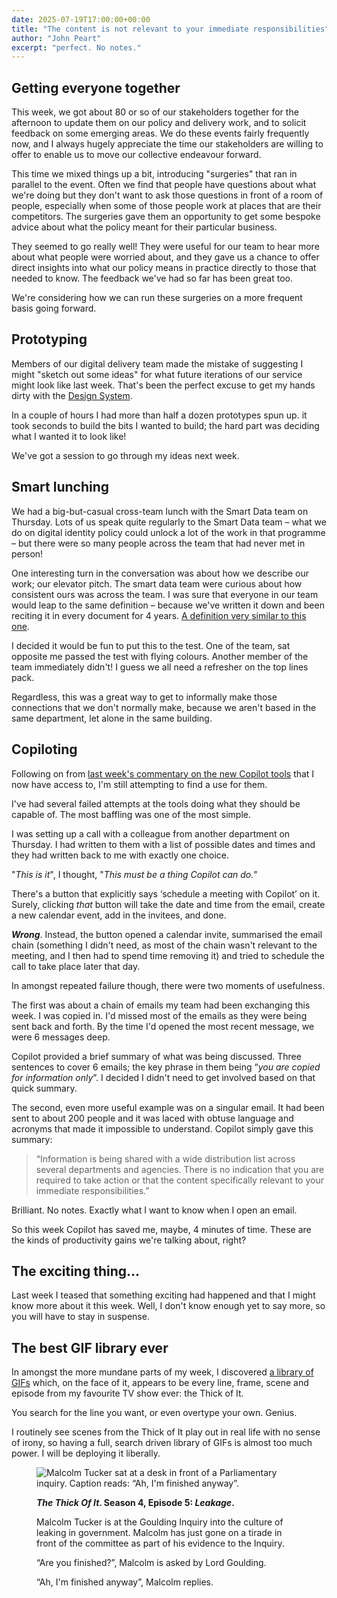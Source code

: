 ```yaml
---
date: 2025-07-19T17:00:00+00:00
title: "The content is not relevant to your immediate responsibilities"
author: "John Peart"
excerpt: "perfect. No notes."
---
```


## Getting everyone together

This week, we got about 80 or so of our stakeholders together for the afternoon to update them on our policy and delivery work, and to solicit feedback on some emerging areas. We do these events fairly frequently now, and I always hugely appreciate the time our stakeholders are willing to offer to enable us to move our collective endeavour forward.

This time we mixed things up a bit, introducing "surgeries" that ran in parallel to the event. Often we find that people have questions about what we're doing but they don't want to ask those questions in front of a room of people, especially when some of those people work at places that are their competitors. The surgeries gave them an opportunity to get some bespoke advice about what the policy meant for their particular business.

They seemed to go really well! They were useful for our team to hear more about what people were worried about, and they gave us a chance to offer direct insights into what our policy means in practice directly to those that needed to know. The feedback we've had so far has been great too.

We're considering how we can run these surgeries on a more frequent basis going forward.

## Prototyping

Members of our digital delivery team made the mistake of suggesting I might "sketch out some ideas" for what future iterations of our service might look like last week. That's been the perfect excuse to get my hands dirty with the [Design System](https://design-system.service.gov.uk). 

In a couple of hours I had more than half a dozen prototypes spun up. it took seconds to build the bits I wanted to build; the hard part was deciding what I wanted it to look like!

We've got a session to go through my ideas next week.

## Smart lunching

We had a big-but-casual cross-team lunch with the Smart Data team on Thursday. Lots of us speak quite regularly to the Smart Data team – what we do on digital identity policy could unlock a lot of the work in that programme – but there were so many people across the team that had never met in person!

One interesting turn in the conversation was about how we describe our work; our elevator pitch. The smart data team were curious about how consistent ours was across the team. I was sure that everyone in our team would leap to the same definition – because we've written it down and been reciting it in every document for 4 years. [A definition very similar to this one](https://enablingdigitalidentity.blog.gov.uk/2024/10/24/what-we-mean-when-we-say-digital-identity-and-attributes/#:~:text=A%20“digital%20identity”%2C%20then%2C%20is%20just%20a%20way%20to%20prove%20who).

I decided it would be fun to put this to the test. One of the team, sat opposite me passed the test with flying colours. Another member of the team immediately didn't! I guess we all need a refresher on the top lines pack.

Regardless, this was a great way to get to informally make those connections that we don't normally make, because we aren't based in the same department, let alone in the same building.

## Copiloting

Following on from [last week's commentary on the new Copilot tools](/weeknote/2025/07/11/) that I now have access to, I'm still attempting to find a use for them.

I've had several failed attempts at the tools doing what they should be capable of. The most baffling was one of the most simple. 

I was setting up a call with a colleague from another department on Thursday. I had written to them with a list of possible dates and times and they had written back to me with exactly one choice. 

"*This is it*", I thought, "*This must be a thing Copilot can do.*" 

There's a button that explicitly says ‘schedule a meeting with Copilot’ on it. Surely, clicking *that* button will take the date and time from the email, create a new calendar event, add in the invitees, and done.

***Wrong***. Instead, the button opened a calendar invite, summarised the email chain (something I didn't need, as most of the chain wasn't relevant to the meeting, and I then had to spend time removing it) and tried to schedule the call to take place later that day.

In amongst repeated failure though, there were two moments of usefulness. 

The first was about a chain of emails my team had been exchanging this week. I was copied in. I'd missed most of the emails as they were being sent back and forth. By the time I'd opened the most recent message, we were 6 messages deep. 

Copilot provided a brief summary of what was being discussed. Three sentences to cover 6 emails; the key phrase in them being “*you are copied for information only*”. I decided I didn't need to get involved based on that quick summary.

The second, even more useful example was on a singular email. It had been sent to about 200 people and it was laced with obtuse language and acronyms that made it impossible to understand. Copilot simply gave this summary:

> “Information is being shared with a wide distribution list across several departments and agencies. There is no indication that you are required to take action or that the content specifically relevant to your immediate responsibilities.”

Brilliant. No notes. Exactly what I want to know when I open an email.

So this week Copilot has saved me, maybe, 4 minutes of time. These are the kinds of productivity gains we're talking about, right?

## The exciting thing...

Last week I teased that something exciting had happened and that I might know more about it this week. Well, I don't know enough yet to say more, so you will have to stay in suspense.

## The best GIF library ever

In amongst the more mundane parts of my week, I discovered [a library of GIFs](https://thethickofit.gifglobe.com) which, on the face of it, appears to be every line, frame, scene and episode from my favourite TV show ever: the Thick of It. 

You search for the line you want, or even overtype your own. Genius.

I routinely see scenes from the Thick of It play out in real life with no sense of irony, so having a full, search driven library of GIFs is almost too much power. I will be deploying it liberally.

<figure>
    <img src="/assets/images/posts/2025/07/19/im-finished.gif" alt="Malcolm Tucker sat at a desk in front of a Parliamentary inquiry. Caption reads: “Ah, I'm finished anyway”.">
	<figcaption>
		<p><strong><em>The Thick Of It</em>. Season 4, Episode 5: <em>Leakage</em>.</strong></p>
		<p>Malcolm Tucker is at the Goulding Inquiry into the culture of leaking in government. Malcolm has just gone on a tirade in front of the committee as part of his evidence to the Inquiry.</p>
		<p>“Are you finished?”, Malcolm is asked by Lord Goulding.</p>
		<p>“Ah, I'm finished anyway”, Malcolm replies.</p>
	</figcaption>
</figure>
